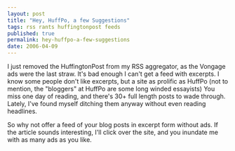 ```yaml
---
layout: post
title: "Hey, HuffPo, a few Suggestions"
tags: rss rants huffingtonpost feeds
published: true
permalink: hey-huffpo-a-few-suggestions
date: 2006-04-09
---
```


I just removed the HuffingtonPost from my RSS aggregator, as the Vongage ads were the last straw.  It's bad enough I can't get a feed with excerpts.  I know some people don't like excerpts, but a site as prolific as HuffPo (not to mention, the "bloggers" at HuffPo are some long winded essayists)  You miss one day of reading, and there's 30+ full length posts to wade through.  Lately, I've found myself ditching them anyway without even reading headlines.

So why not offer a feed of your blog posts in excerpt form without ads.  If the article sounds interesting, I'll click over the site, and you inundate me with as many ads as you like.
